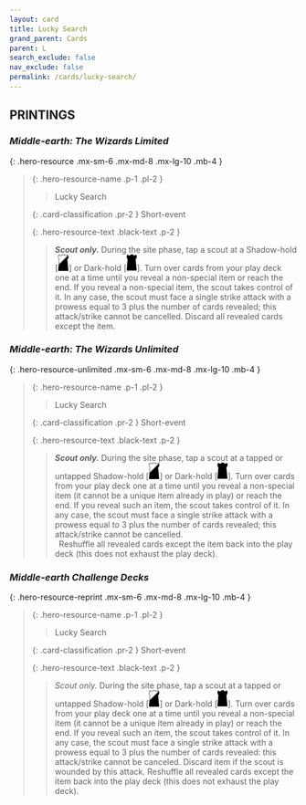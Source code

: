 ```yaml
---
layout: card
title: Lucky Search
grand_parent: Cards
parent: L
search_exclude: false
nav_exclude: false
permalink: /cards/lucky-search/
---
```


## PRINTINGS


### _Middle-earth: The Wizards Limited_

{: .hero-resource .mx-sm-6 .mx-md-8 .mx-lg-10 .mb-4 }
> {: .hero-resource-name .p-1 .pl-2 }
> > <div class="card-mp"></div>
> > <div class="card-name">Lucky Search</div>
>
> {: .card-classification .pr-2 }
> Short-event
>
> {: .hero-resource-text .black-text .p-2 }
> > _**Scout only.**_ During the site phase, tap a scout at a Shadow-hold <nobr>[<img src="/assets/images/shadow-hold.svg">]</nobr> or Dark-hold <nobr>[<img src="/assets/images/dark-hold.svg">]</nobr>. Turn over cards from your play deck one at a time until you reveal a non-special item or reach the end. If you reveal a non-special item, the scout takes control of it. In any case, the scout must face a single strike attack with a prowess equal to 3 plus the number of cards revealed; this attack/strike cannot be cancelled. Discard all revealed cards except the item. 
> 

### _Middle-earth: The Wizards Unlimited_

{: .hero-resource-unlimited .mx-sm-6 .mx-md-8 .mx-lg-10 .mb-4 }
> {: .hero-resource-name .p-1 .pl-2 }
> > <div class="card-mp"></div>
> > <div class="card-name">Lucky Search</div>
>
> {: .card-classification .pr-2 }
> Short-event
>
> {: .hero-resource-text .black-text .p-2 }
> > _**Scout only.**_ During the site phase, tap a scout at a tapped or untapped Shadow-hold <nobr>[<img src="/assets/images/shadow-hold.svg">]</nobr> or Dark-hold <nobr>[<img src="/assets/images/dark-hold.svg">]</nobr>. Turn over cards from your play deck one at a time until you reveal a non-special item (it cannot be a unique item already in play) or reach the end. If you reveal such an item, the scout takes control of it. In any case, the scout must face a single strike attack with a prowess equal to 3 plus the number of cards revealed; this attack/strike cannot be cancelled. <br>&ensp;Reshuffle all revealed cards except the item back into the play deck (this does not exhaust the play deck). 
> 

### _Middle-earth Challenge Decks_

{: .hero-resource-reprint .mx-sm-6 .mx-md-8 .mx-lg-10 .mb-4 }
> {: .hero-resource-name .p-1 .pl-2 }
> > <div class="card-mp"></div>
> > <div class="card-name">Lucky Search</div>
>
> {: .card-classification .pr-2 }
> Short-event
>
> {: .hero-resource-text .black-text .p-2 }
> > _Scout only._ During the site phase, tap a scout at a tapped or untapped Shadow-hold <nobr>[<img src="/assets/images/shadow-hold.svg">]</nobr> or Dark-hold <nobr>[<img src="/assets/images/dark-hold.svg">]</nobr>. Turn over cards from your play deck one at a time until you reveal a non-special item (it cannot be a unique item already in play) or reach the end. If you reveal such an item, the scout takes control of it. In any case, the scout must face a single strike attack with a prowess equal to 3 plus the number of cards revealed: this attack/strike cannot be canceled. Discard item if the scout is wounded by this attack. Reshuffle all revealed cards except the item back into the play deck (this does not exhaust the play deck). 
> 
